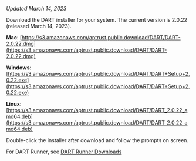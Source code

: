 _Updated March 14, 2023_

Download the DART installer for your system. The current version is 2.0.22 (released March 14, 2023).

__Mac__: [https://s3.amazonaws.com/aptrust.public.download/DART/DART-2.0.22.dmg](https://s3.amazonaws.com/aptrust.public.download/DART/DART-2.0.22.dmg)

__Windows__: [https://s3.amazonaws.com/aptrust.public.download/DART/DART+Setup+2.0.22.exe](https://s3.amazonaws.com/aptrust.public.download/DART/DART+Setup+2.0.22.exe)

__Linux__: [https://s3.amazonaws.com/aptrust.public.download/DART/DART_2.0.22_amd64.deb](https://s3.amazonaws.com/aptrust.public.download/DART/DART_2.0.22_amd64.deb)

Double-click the installer after download and follow the prompts on screen.

For DART Runner, see [DART Runner Downloads](/users/dart_runner/#downloads)
